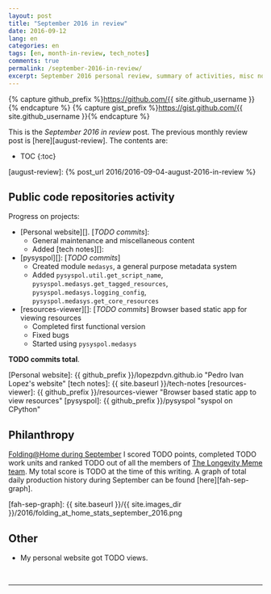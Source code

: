 ```yaml
---
layout: post
title: "September 2016 in review"
date: 2016-09-12
lang: en
categories: en
tags: [en, month-in-review, tech_notes]
comments: true
permalink: /september-2016-in-review/
excerpt: September 2016 personal review, summary of activities, misc notes...
---
```


{% capture github_prefix %}https://github.com/{{ site.github_username }}{% endcapture %}
{% capture gist_prefix %}https://gist.github.com/{{ site.github_username }}{% endcapture %}

This is the *September 2016 in review* post. The previous monthly review post is
[here][august-review].  The contents are:

* TOC
{:toc}

[august-review]: {% post_url 2016/2016-09-04-august-2016-in-review %}

## Public code repositories activity ###################################

Progress on projects:

- [Personal website][]. [*TODO commits*]:
  - General maintenance and miscellaneous content
  - Added [tech notes][]:
- [pysyspol][]: [*TODO commits*]
  - Created module `medasys`, a general purpose metadata system
  - Added `pysyspol.util.get_script_name`,
    `pysyspol.medasys.get_tagged_resources`, `pysyspol.medasys.logging_config`,
    `pysyspol.medasys.get_core_resources`
- [resources-viewer][]: [*TODO commits*] Browser based static app for viewing
  resources
  - Completed first functional version
  - Fixed bugs
  - Started using `pysyspol.medasys`

**TODO commits total**.

[Personal website]: {{ github_prefix }}/lopezpdvn.github.io "Pedro Ivan Lopez's website"
[tech notes]: {{ site.baseurl }}/tech-notes
[resources-viewer]: {{ github_prefix }}/resources-viewer "Browser based static app to view resources"
[pysyspol]: {{ github_prefix }}/pysyspol "syspol on CPython"

## Philanthropy #######################################################

[Folding@Home during September][fah-stats] I scored TODO points, completed TODO
work units and ranked TODO out of all the members of
[The Longevity Meme team][]. My total score is TODO at the time of this
writing.  A graph of total daily production history during September can be found
[here][fah-sep-graph].

[fah-stats]: http://folding.extremeoverclocking.com/user_summary.php?s=&u=648628 "dreilopz - User Summary - EXTREME Overclocking Folding @ Home Stats"
[The Longevity Meme team]: http://folding.extremeoverclocking.com/user_list.php?s=&t=32461 "The Longevity Meme Individual Users List"
[fah-sep-graph]: {{ site.baseurl }}/{{ site.images_dir }}/2016/folding_at_home_stats_september_2016.png

## Other ###############################################################

- My personal website got TODO views.

<br/>

---
